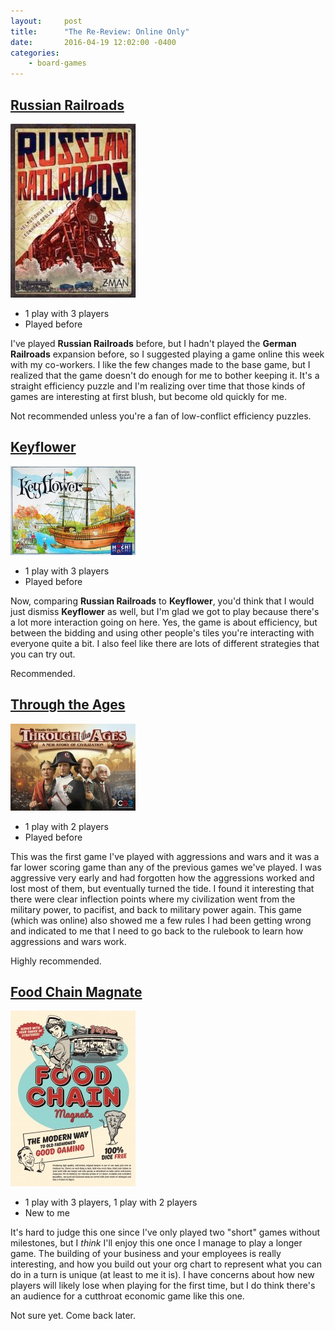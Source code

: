 ```yaml
---
layout:     post
title:      "The Re-Review: Online Only"
date:       2016-04-19 12:02:00 -0400
categories:
    - board-games
---
```

## [Russian Railroads](https://boardgamegeek.com/boardgame/144733/russian-railroads)

<img src="/images/covers/russian-railroads.jpg" alt="Russian Railroads" class="image-right" />

- 1 play with 3 players
- Played before

I've played **Russian Railroads** before, but I hadn't played the **German Railroads** expansion before, so I suggested playing a game online this week with my co-workers. I like the few changes made to the base game, but I realized that the game doesn't do enough for me to bother keeping it. It's a straight efficiency puzzle and I'm realizing over time that those kinds of games are interesting at first blush, but become old quickly for me.

Not recommended unless you're a fan of low-conflict efficiency puzzles.

## [Keyflower](https://boardgamegeek.com/boardgame/122515/keyflower)

<img src="/images/covers/keyflower.jpg" alt="Keyflower" class="image-right" />

- 1 play with 3 players
- Played before

Now, comparing **Russian Railroads** to **Keyflower**, you'd think that I would just dismiss **Keyflower** as well, but I'm glad we got to play because there's a lot more interaction going on here. Yes, the game is about efficiency, but between the bidding and using other people's tiles you're interacting with everyone quite a bit. I also feel like there are lots of different strategies that you can try out.

Recommended.

## [Through the Ages](https://boardgamegeek.com/boardgame/182028/through-ages-new-story-civilization)

<img src="/images/covers/through-the-ages.jpg" alt="Through the Ages" class="image-right" />

- 1 play with 2 players
- Played before

This was the first game I've played with aggressions and wars and it was a far lower scoring game than any of the previous games we've played. I was aggressive very early and had forgotten how the aggressions worked and lost most of them, but eventually turned the tide. I found it interesting that there were clear inflection points where my civilization went from the military power, to pacifist, and back to military power again. This game (which was online) also showed me a few rules I had been getting wrong and indicated to me that I need to go back to the rulebook to learn how aggressions and wars work.

Highly recommended.

## [Food Chain Magnate](https://boardgamegeek.com/boardgame/175914/food-chain-magnate)

<img src="/images/covers/food-chain-magnate.jpg" alt="Food Chain Magnate" class="image-right" />

- 1 play with 3 players, 1 play with 2 players
- New to me

It's hard to judge this one since I've only played two "short" games without milestones, but I _think_ I'll enjoy this one once I manage to play a longer game. The building of your business and your employees is really interesting, and how you build out your org chart to represent what you can do in a turn is unique (at least to me it is). I have concerns about how new players will likely lose when playing for the first time, but I do think there's an audience for a cutthroat economic game like this one.

Not sure yet. Come back later.
